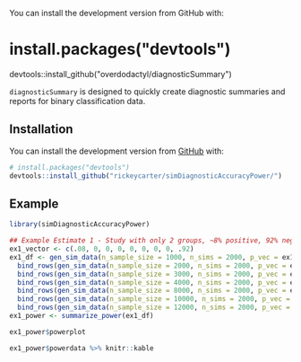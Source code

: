 You can install the development version from GitHub with:

# install.packages("devtools")
devtools::install_github("overdodactyl/diagnosticSummary")



`diagnosticSummary` is designed to quickly create diagnostic summaries
and reports for binary classification data.

## Installation

You can install the development version from
[GitHub](https://github.com/) with:

``` r
# install.packages("devtools")
devtools::install_github("rickeycarter/simDiagnosticAccuracyPower/")
```

## Example

``` r
library(simDiagnosticAccuracyPower)

## Example Estimate 1 - Study with only 2 groups, ~8% positive, 92% negative
ex1_vector <- c(.08, 0, 0, 0, 0, 0, 0, 0, .92)
ex1_df <- gen_sim_data(n_sample_size = 1000, n_sims = 2000, p_vec = ex1_vector) %>%
  bind_rows(gen_sim_data(n_sample_size = 2000, n_sims = 2000, p_vec = ex1_vector)) %>%
  bind_rows(gen_sim_data(n_sample_size = 3000, n_sims = 2000, p_vec = ex1_vector)) %>%
  bind_rows(gen_sim_data(n_sample_size = 4000, n_sims = 2000, p_vec = ex1_vector)) %>%
  bind_rows(gen_sim_data(n_sample_size = 8000, n_sims = 2000, p_vec = ex1_vector)) %>%
  bind_rows(gen_sim_data(n_sample_size = 10000, n_sims = 2000, p_vec = ex1_vector)) %>%
  bind_rows(gen_sim_data(n_sample_size = 12000, n_sims = 2000, p_vec = ex1_vector))
ex1_power <- summarize_power(ex1_df)

ex1_power$powerplot

ex1_power$powerdata %>% knitr::kable

```
